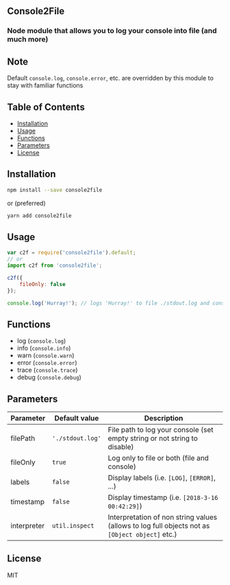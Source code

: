## Console2File
### Node module that allows you to log your console into file (and much more)

## Note
Default `console.log`, `console.error`, etc. are overridden by this module to stay with familiar functions

## Table of Contents
* [Installation](#installation)
* [Usage](#usage)
* [Functions](#functions)
* [Parameters](#parameters)
* [License](#license)

## Installation
```bash
npm install --save console2file
```
or (preferred)
```bash
yarn add console2file
```

## Usage
```javascript
var c2f = require('console2file').default;
// or
import c2f from 'console2file';

c2f({
    fileOnly: false
});

console.log('Hurray!'); // logs 'Hurray!' to file ./stdout.log and console
```

## Functions
* log (`console.log`)
* info (`console.info`)
* warn (`console.warn`)
* error (`console.error`)
* trace (`console.trace`)
* debug (`console.debug`)

## Parameters
Parameter | Default value | Description
--- | --- | ---
filePath | `'./stdout.log'` | File path to log your console (set empty string or not string to disable)
fileOnly | `true` | Log only to file or both (file and console)
labels | `false` | Display labels (i.e. `[LOG]`, `[ERROR]`, ...)
timestamp | `false` | Display timestamp (i.e. `[2018-3-16 00:42:29]`)
interpreter | `util.inspect` | Interpretation of non string values (allows to log full objects not as `[Object object]` etc.)

## License
MIT